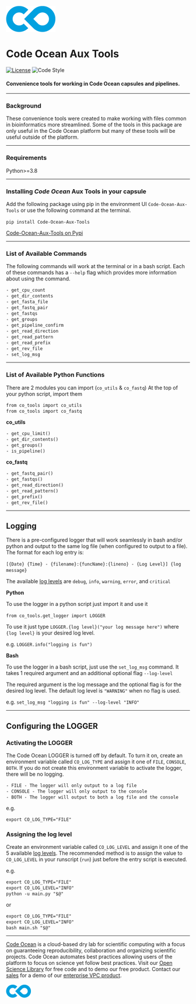 [![CO Logo](https://github.com/codeocean/branding/raw/main/logo/CO_logo_135x72.png)](https://www.codeocean.com/product/)

# Code Ocean Aux Tools

[![License](https://img.shields.io/badge/license-MIT-brightgreen)](LICENSE)
![Code Style](https://img.shields.io/badge/code%20style-black-black)

#### Convenience tools for working in Code Ocean capsules and pipelines.

---

### Background

These convenience tools were created to make working with files common in bioinformatics more streamlined. Some of the tools in this package are only useful in the Code Ocean platform but many of these tools will be useful outside of the platform.

---

### Requirements

Python>=3.8

---

### Installing *Code Ocean* Aux Tools in your capsule

Add the following package using pip in the environment UI `Code-Ocean-Aux-Tools`
or use the following command at the terminal.

`pip install Code-Ocean-Aux-Tools`

[Code-Ocean-Aux-Tools on Pypi](https://pypi.org/project/Code-Ocean-Aux-Tools/)

---
### List of  Available Commands

The following commands will work at the terminal or in a bash script. Each of these commands has a `--help` flag which provides more information about using the command.

    - get_cpu_count
    - get_dir_contents
    - get_fasta_file
    - get_fastq_pair
    - get_fastqs
    - get_groups
    - get_pipeline_confirm
    - get_read_direction
    - get_read_pattern
    - get_read_prefix
    - get_rev_file
    - set_log_msg

---

### List of Available Python Functions

There are 2 modules you can import (`co_utils` & `co_fastq`)
At the top of your python script, import them 
```
from co_tools import co_utils
from co_tools import co_fastq
```

**co_utils**

    - get_cpu_limit()
    - get_dir_contents()
    - get_groups()
    - is_pipeline()

**co_fastq**

    - get_fastq_pair()
    - get_fastqs()
    - get_read_direction()
    - get_read_pattern()
    - get_prefix()
    - get_rev_file()

---

## Logging

There is a pre-configured logger that will work seamlessly in bash and/or python and output to the same log file (when configured to output to a file). The format for each log entry is:

`[{Date} {Time} - {filename}:{funcName}:{lineno} - {Log Level}] {log message}`

The available [log levels](https://docs.python.org/3/howto/logging.html) are `debug`, `info`, `warning`, `error`, and `critical`


**Python**

To use the logger in a python script just import it and use it

`from co_tools.get_logger import LOGGER`

To use it just type `LOGGER.{log level}("your log message here")` where `{log level}` is your desired log level.

e.g. `LOGGER.info("logging is fun")`

**Bash**

To use the logger in a bash script, just use the `set_log_msg` command. It takes 1 required argument and an additional optional flag `--log-level`

The required argument is the log message and the optional flag is for the desired log level. The default log level is `"WARNING"` when no flag is used.

e.g. `set_log_msg "logging is fun" --log-level "INFO"`

---
## Configuring the LOGGER


### Activating the LOGGER 

The Code Ocean LOGGER is turned off by default. To turn it on, create an environment variable called `CO_LOG_TYPE` and assign it one of `FILE`, `CONSOLE`, `BOTH`. If you do not create this environment variable to activate the logger, there will be no logging.


    - FILE - The logger will only output to a log file
    - CONSOLE - The logger will only output to the console
    - BOTH - The logger will output to both a log file and the console


e.g.
```
export CO_LOG_TYPE="FILE"
```

### Assigning the log level

Create an environment variable called `CO_LOG_LEVEL` and assign it one of the 5 available [log levels](https://docs.python.org/3/howto/logging.html). The recommended method is to assign the value to `CO_LOG_LEVEL` in your runscript (`run`) just before the entry script is executed.

e.g.
```
export CO_LOG_TYPE="FILE"
export CO_LOG_LEVEL="INFO"
python -u main.py "$@"
```
or

```
export CO_LOG_TYPE="FILE"
export CO_LOG_LEVEL="INFO"
bash main.sh "$@"
```

---

[Code Ocean](https://codeocean.com/) is a cloud-based dry lab for scientific computing with a focus on guaranteeing reproducibility, collaboration and organizing scientific projects. Code Ocean automates best practices allowing users of the platform to focus on science yet follow best practices. Visit our [Open Science Library](https://codeocean.com/explore) for free code and to demo our free product. Contact our [sales](https://codeocean.com/contact-us/sales/) for a demo of our [enterprise VPC product](https://codeocean.com/product/).<br /><br />
[![Code Ocean Logo](https://github.com/codeocean/branding/raw/main/logo/CO_logo_68x36.png)](https://www.codeocean.com)
